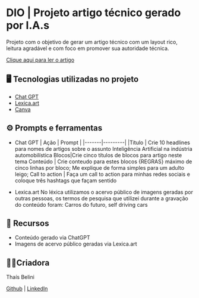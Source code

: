 # DIO | Projeto artigo técnico gerado por I.A.s

Projeto com o objetivo de gerar um artigo técnico com um layout rico, leitura agradável e com foco em promover sua autoridade técnica.

[Clique aqui para ler o artigo](https://www.dio.me/articles/dirigindo-rumo-ao-futuro-como-a-ia-esta-transformando-a-industria-automobilistica)

## 🖥️ Tecnologias utilizadas no projeto
- [Chat GPT](https://chatgpt.com/?oai-dm=1)
- [Lexica.art](https://lexica.art/)
- [Canva](https://www.canva.com/)

## ⚙️ Prompts e ferramentas
- Chat GPT
| Ação  | Prompt |
|-------|---------|
|Título | Crie 10 headlines para nomes de artigos sobre o assunto Inteligência Artificial na indústria automobilística
Blocos|Crie cinco títulos de blocos para artigo neste tema
Conteúdo | Crie conteudo para estes blocos {REGRAS} máximo de cinco linhas por bloco; Me explique de forma simples para um adulto leigo;
Call to action | Faça um call to action para minhas redes sociais e coloque três hashtags que façam sentido

- Lexica.art
No léxica utilizamos o acervo público de imagens geradas por outras pessoas, os termos de pesquisa que utilizei durante a gravação do conteúdo foram:
Carros do futuro, self driving cars

## 📕 Recursos
- Conteúdo gerado via ChatGPT
- Imagens de acervo público geradas via Lexica.art

## 🙋🏼Criadora
Thaís Belini

[Github](https://github.com/thabelini) | [LinkedIn](https://www.linkedin.com/in/thabelini/)

